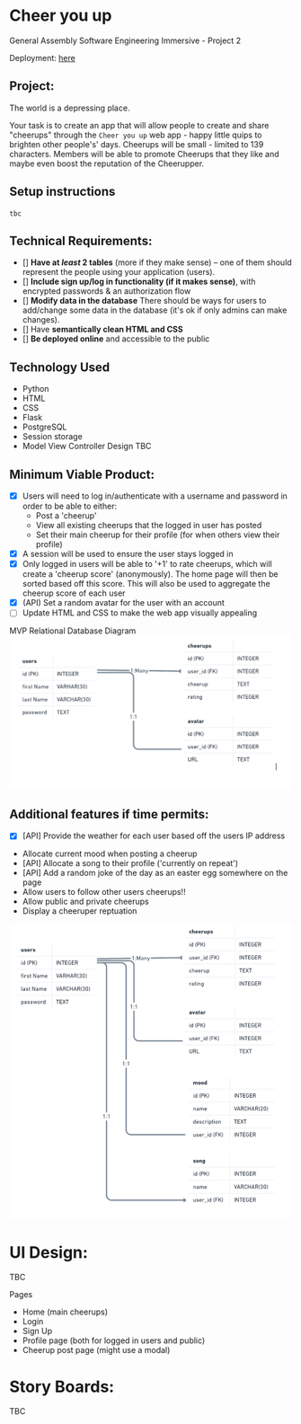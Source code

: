 # Cheer you up

General Assembly Software Engineering Immersive - Project 2

Deployment: [here](https://secret-wildwood-49670.herokuapp.com/)

## Project: 

The world is a depressing place.

Your task is to create an app that will allow people to create and share "cheerups" through the `Cheer you up` web app - happy little quips to brighten other people's' days. Cheerups will be small - limited to 139 characters. Members will be able to promote Cheerups that they like and maybe even boost the reputation of the Cheerupper.

## Setup instructions
```
tbc
```


## Technical Requirements:
- [] **Have at *least* 2 tables** (more if they make sense) – one of them should represent the people using your application (users).
- [] **Include sign up/log in functionality (if it makes sense)**, with encrypted passwords & an authorization flow
- [] **Modify data in the database** There should be ways for users to add/change some data in the database (it's ok if only admins can make changes).
- [] Have **semantically clean HTML and CSS**
- [] **Be deployed online** and accessible to the public

## Technology Used
* Python
* HTML
* CSS
* Flask
* PostgreSQL
* Session storage
* Model View Controller Design
TBC

## Minimum Viable Product:
- [x] Users will need to log in/authenticate with a username and password in order to be able to either:
    * Post a 'cheerup'
    * View all existing cheerups that the logged in user has posted
    * Set their main cheerup for their profile (for when others view their profile)
- [x] A session will be used to ensure the user stays logged in
- [x] Only logged in users will be able to '+1' to rate cheerups, which will create a 'cheerup score' (anonymously). The home page will then be sorted based off this score. This will also be used to aggregate the cheerup score of each user
- [x] (API) Set a random avatar for the user with an account
- [ ] Update HTML and CSS to make the web app visually appealing

MVP Relational Database Diagram
![MVP Relational Diagram](/static/images/readme/mvp.png)


## Additional features if time permits:
- [x] [API] Provide the weather for each user based off the users IP address
* Allocate current mood when posting a cheerup
* [API] Allocate a song to their profile ('currently on repeat')
* [API] Add a random joke of the day as an easter egg somewhere on the page 
* Allow users to follow other users cheerups!!
* Allow public and private cheerups
* Display a cheeruper reptuation

![Additional Features Relational Diagram](/static/images/readme/additional-features-db-diagram.png)


# UI Design:
TBC

Pages 
* Home (main cheerups)
* Login 
* Sign Up
* Profile page (both for logged in users and public)
* Cheerup post page (might use a modal)

# Story Boards:
TBC